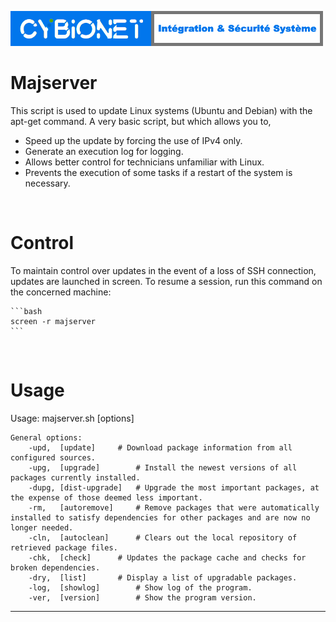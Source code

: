 ![alt text][logo]
 
# Majserver
This script is used to update Linux systems (Ubuntu and Debian) with the apt-get command. A very basic script, but which allows you to,

- Speed up the update by forcing the use of IPv4 only.
- Generate an execution log for logging.
- Allows better control for technicians unfamiliar with Linux.
- Prevents the execution of some tasks if a restart of the system is necessary. 


<br>

# Control
To maintain control over updates in the event of a loss of SSH connection, updates are launched in screen. To resume a session, run this command on the concerned machine:

	```bash
	screen -r majserver
	```


<br>

# Usage

Usage: majserver.sh [options]


```
General options:
    -upd,  [update]		# Download package information from all configured sources.
    -upg,  [upgrade]		# Install the newest versions of all packages currently installed.
    -dupg, [dist-upgrade]	# Upgrade the most important packages, at the expense of those deemed less important.
    -rm,   [autoremove]		# Remove packages that were automatically installed to satisfy dependencies for other packages and are now no longer needed.
    -cln,  [autoclean]		# Clears out the local repository of retrieved package files.
    -chk,  [check]		# Updates the package cache and checks for broken dependencies.
    -dry,  [list]		# Display a list of upgradable packages.
    -log,  [showlog]		# Show log of the program.
    -ver,  [version]		# Show the program version.
```
---
[logo]: ./md/logo.png "Cybionet"
